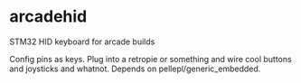 arcadehid
=========

STM32 HID keyboard for arcade builds

Config pins as keys. Plug into a retropie or something and wire cool buttons and joysticks and whatnot.
Depends on pellepl/generic_embedded.
